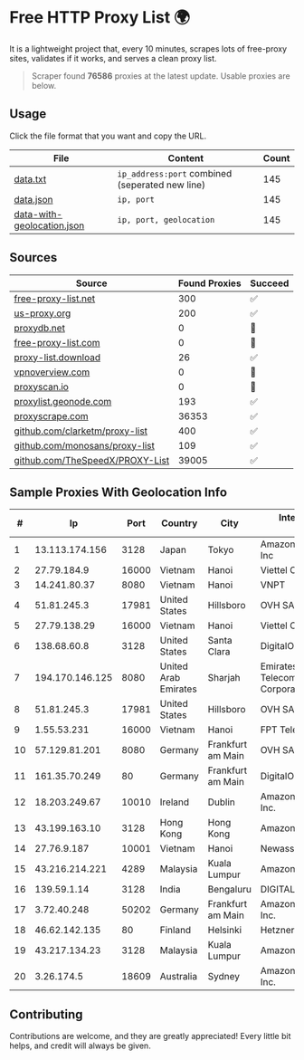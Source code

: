 
# Free HTTP Proxy List 🌍

It is a lightweight project that, every 10 minutes, scrapes lots of free-proxy sites, validates if it works, and serves a clean proxy list.


> Scraper found **76586** proxies at the latest update. Usable proxies are below.

## Usage

Click the file format that you want and copy the URL.


|File|Content|Count|
|----|-------|-----|
|[data.txt](https://raw.githubusercontent.com/themiralay/Proxy-List-World/master/data.txt)|`ip_address:port` combined (seperated new line)|145|
|[data.json](https://raw.githubusercontent.com/themiralay/Proxy-List-World/master/data.json)|`ip, port`|145|
|[data-with-geolocation.json](https://raw.githubusercontent.com/themiralay/Proxy-List-World/master/data-with-geolocation.json)|`ip, port, geolocation`|145|

## Sources

|Source|Found Proxies|Succeed|
|------|-------------|-------|
|[free-proxy-list.net](https://free-proxy-list.net)|300|✅|
|[us-proxy.org](https://www.us-proxy.org)|200|✅|
|[proxydb.net](http://proxydb.net)|0|🚫|
|[free-proxy-list.com](https://free-proxy-list.com/?page=&port=&type%5B%5D=http&type%5B%5D=https&up_time=0&search=Search)|0|🚫|
|[proxy-list.download](https://www.proxy-list.download/HTTP)|26|✅|
|[vpnoverview.com](https://vpnoverview.com/privacy/anonymous-browsing/free-proxy-servers)|0|🚫|
|[proxyscan.io](https://www.proxyscan.io)|0|🚫|
|[proxylist.geonode.com](https://proxylist.geonode.com/api/proxy-list?limit=300&page=1&sort_by=lastChecked&sort_type=desc&protocols=http,https)|193|✅|
|[proxyscrape.com](https://api.proxyscrape.com/v2/?request=displayproxies&protocol=http&timeout=10000&country=all&ssl=all&anonymity=all)|36353|✅|
|[github.com/clarketm/proxy-list](https://raw.githubusercontent.com/clarketm/proxy-list/master/proxy-list-raw.txt)|400|✅|
|[github.com/monosans/proxy-list](https://raw.githubusercontent.com/monosans/proxy-list/main/proxies/http.txt)|109|✅|
|[github.com/TheSpeedX/PROXY-List](https://raw.githubusercontent.com/TheSpeedX/PROXY-List/master/http.txt)|39005|✅|


## Sample Proxies With Geolocation Info

|#|Ip|Port|Country|City|Internet Service Provider|
|-|--|----|-------|----|-------------------------|
|1|13.113.174.156|3128|Japan|Tokyo|Amazon Technologies Inc|
|2|27.79.184.9|16000|Vietnam|Hanoi|Viettel Corporation|
|3|14.241.80.37|8080|Vietnam|Hanoi|VNPT|
|4|51.81.245.3|17981|United States|Hillsboro|OVH SAS|
|5|27.79.138.29|16000|Vietnam|Hanoi|Viettel Corporation|
|6|138.68.60.8|3128|United States|Santa Clara|DigitalOcean, LLC|
|7|194.170.146.125|8080|United Arab Emirates|Sharjah|Emirates Telecommunications Corporation|
|8|51.81.245.3|17981|United States|Hillsboro|OVH SAS|
|9|1.55.53.231|16000|Vietnam|Hanoi|FPT Telecom Company|
|10|57.129.81.201|8080|Germany|Frankfurt am Main|OVH SAS|
|11|161.35.70.249|80|Germany|Frankfurt am Main|DigitalOcean, LLC|
|12|18.203.249.67|10010|Ireland|Dublin|Amazon Technologies Inc.|
|13|43.199.163.10|3128|Hong Kong|Hong Kong|Amazon.com, Inc.|
|14|27.76.9.187|10001|Vietnam|Hanoi|Newass2011xDSLHCMC|
|15|43.216.214.221|4289|Malaysia|Kuala Lumpur|Amazon.com, Inc.|
|16|139.59.1.14|3128|India|Bengaluru|DIGITALOCEAN|
|17|3.72.40.248|50202|Germany|Frankfurt am Main|Amazon Technologies Inc.|
|18|46.62.142.135|80|Finland|Helsinki|Hetzner Online GmbH|
|19|43.217.134.23|3128|Malaysia|Kuala Lumpur|Amazon.com, Inc.|
|20|3.26.174.5|18609|Australia|Sydney|Amazon Technologies Inc.|



## Contributing

Contributions are welcome, and they are greatly appreciated! Every
little bit helps, and credit will always be given.

